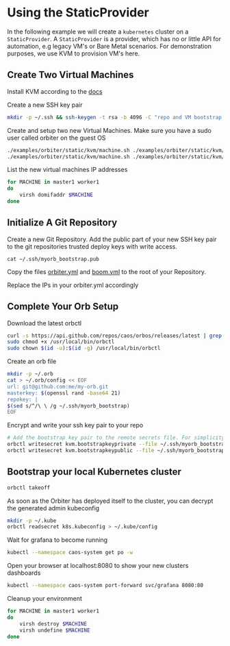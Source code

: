 # Using the StaticProvider

In the following example we will create a `kubernetes` cluster on a `StaticProvider`. A `StaticProvider` is a provider, which has no or little API for automation, e.g legacy VM's or Bare Metal scenarios. For demonstration purposes, we use KVM to provision VM's here.

## Create Two Virtual Machines

Install KVM according to the [docs](https://wiki.debian.org/KVM)

Create a new SSH key pair

```bash
mkdir -p ~/.ssh && ssh-keygen -t rsa -b 4096 -C "repo and VM bootstrap key" -P "" -f ~/.ssh/myorb_bootstrap -q
```

Create and setup two new Virtual Machines. Make sure you have a sudo user called orbiter on the guest OS

```bash
./examples/orbiter/static/kvm/machine.sh ./examples/orbiter/static/kvm/kickstart.cfg ~/.ssh/myorb_bootstrap.pub master1
./examples/orbiter/static/kvm/machine.sh ./examples/orbiter/static/kvm/kickstart.cfg ~/.ssh/myorb_bootstrap.pub worker1
```

List the new virtual machines IP addresses

```bash
for MACHINE in master1 worker1
do
    virsh domifaddr $MACHINE
done
```

## Initialize A Git Repository

Create a new Git Repository. Add the public part of your new SSH key pair to the git repositories trusted deploy keys with write access.

```
cat ~/.ssh/myorb_bootstrap.pub
```

Copy the files [orbiter.yml](../../examples/orbiter/static/orbiter.yml) and [boom.yml](../../examples/boom/boom.yml) to the root of your Repository.

Replace the IPs in your orbiter.yml accordingly

## Complete Your Orb Setup

Download the latest orbctl

```bash
curl -s https://api.github.com/repos/caos/orbos/releases/latest | grep "browser_download_url.*orbctl-$(uname)-$(uname -m)" | cut -d '"' -f 4 | sudo wget -i - -O /usr/local/bin/orbctl
sudo chmod +x /usr/local/bin/orbctl
sudo chown $(id -u):$(id -g) /usr/local/bin/orbctl
```

Create an orb file

```bash
mkdir -p ~/.orb
cat > ~/.orb/config << EOF
url: git@github.com:me/my-orb.git
masterkey: $(openssl rand -base64 21)
repokey: |
$(sed s/^/\ \ /g ~/.ssh/myorb_bootstrap)
EOF
```

Encrypt and write your ssh key pair to your repo

```bash
# Add the bootstrap key pair to the remote secrets file. For simplicity, we use the repokey here.
orbctl writesecret kvm.bootstrapkeyprivate --file ~/.ssh/myorb_bootstrap
orbctl writesecret kvm.bootstrapkeypublic --file ~/.ssh/myorb_bootstrap.pub
```
## Bootstrap your local Kubernetes cluster

```bash
orbctl takeoff
```

As soon as the Orbiter has deployed itself to the cluster, you can decrypt the generated admin kubeconfig

```bash
mkdir -p ~/.kube
orbctl readsecret k8s.kubeconfig > ~/.kube/config
```

Wait for grafana to become running

```bash
kubectl --namespace caos-system get po -w
```

Open your browser at localhost:8080 to show your new clusters dashboards

```bash
kubectl --namespace caos-system port-forward svc/grafana 8080:80
```

Cleanup your environment

```bash
for MACHINE in master1 worker1
do
    virsh destroy $MACHINE
    virsh undefine $MACHINE
done
```
